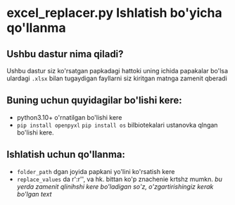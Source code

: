 # excel_replacer.py Ishlatish bo'yicha qo'llanma

## Ushbu dastur nima qiladi?
Ushbu dastur siz ko'rsatgan papkadagi hattoki uning ichida papakalar bo'lsa ulardagi `.xlsx` bilan tugaydigan fayllarni siz kiritgan matnga zamenit qberadi 

## Buning uchun quyidagilar bo'lishi kere:
*  python3.10+ o'rnatilgan bo'lishi kere
*  `pip install openpyxl` `pip install os` bilbiotekalari ustanovka qlngan bo'lishi kere.

## Ishlatish uchun qo'llanma:
*  `folder_path` dgan joyida papkani yo'lini ko'rsatish kere
*  `replace_values` da r'<before>:r'<after>', va hk. bittan ko'p znachenie krtshz mumkn.
  _bu yerda <before> zamenit qlinihshi kere bo'ladigan so'z, <after> o'zgartirishingiz kerak bo'lgan text_
